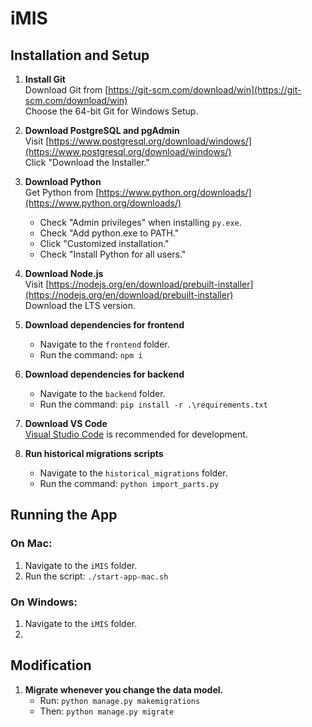 # iMIS

## Installation and Setup

1. **Install Git**  
   Download Git from [https://git-scm.com/download/win](https://git-scm.com/download/win)  
   Choose the 64-bit Git for Windows Setup.

2. **Download PostgreSQL and pgAdmin**  
   Visit [https://www.postgresql.org/download/windows/](https://www.postgresql.org/download/windows/)  
   Click "Download the Installer."

3. **Download Python**  
   Get Python from [https://www.python.org/downloads/](https://www.python.org/downloads/)

   - Check "Admin privileges" when installing `py.exe`.
   - Check "Add python.exe to PATH."
   - Click "Customized installation."
   - Check "Install Python for all users."

4. **Download Node.js**  
   Visit [https://nodejs.org/en/download/prebuilt-installer](https://nodejs.org/en/download/prebuilt-installer)  
   Download the LTS version.

5. **Download dependencies for frontend**

   - Navigate to the `frontend` folder.
   - Run the command: `npm i`

6. **Download dependencies for backend**

   - Navigate to the `backend` folder.
   - Run the command: `pip install -r .\requirements.txt`

7. **Download VS Code**  
   [Visual Studio Code](https://code.visualstudio.com/) is recommended for development.

8. **Run historical migrations scripts**
   - Navigate to the `historical_migrations` folder.
   - Run the command: `python import_parts.py`

## Running the App

### On Mac:

1. Navigate to the `iMIS` folder.
2. Run the script: `./start-app-mac.sh`

### On Windows:

1. Navigate to the `iMIS` folder.
2.

## Modification

1. **Migrate whenever you change the data model.**
   - Run: `python manage.py makemigrations`
   - Then: `python manage.py migrate`
